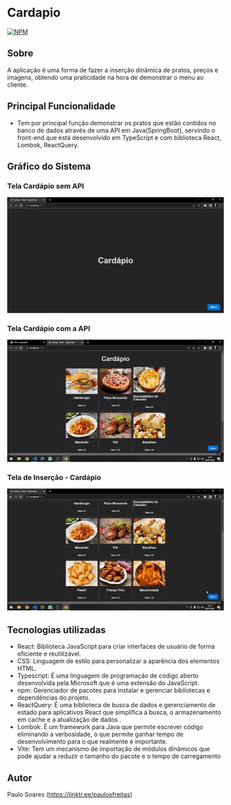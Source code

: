 # Cardapio
[![NPM](https://img.shields.io/npm/l/react)](https://github.com/JoaoCarser/GitFind/blob/master/LICENSE)

## Sobre
A aplicação é uma forma de fazer a inserção dinâmica de pratos, preços e imagens, obtendo uma praticidade na hora de demonstrar o menu ao cliente.

## Principal Funcionalidade
- Tem por principal função demonstrar os pratos que estão contidos no banco de dados através de uma API em Java(SpringBoot), servindo o front-end que está desenvolvido em TypeScript e com biblioteca React, Lombok, ReactQuery.

## Gráfico do Sistema
### Tela Cardápio sem API
![Tela Cardápio](https://raw.githubusercontent.com/DevPauloS/assets/main/spring-react-prints/tela-sem-api.png)
### Tela Cardápio com a API
![Tela Cardápio](https://github.com/DevPauloS/assets/blob/main/spring-react-prints/2023-07-06%2016-39-49.gif?raw=true)
### Tela de Inserção - Cardápio
![Tela Cardápio](https://github.com/DevPauloS/assets/blob/main/spring-react-prints/2023-07-06%2016-53-49.gif?raw=true)



## Tecnologias utilizadas
- React: Biblioteca JavaScript para criar interfaces de usuário de forma eficiente e reutilizável.
- CSS: Linguagem de estilo para personalizar a aparência dos elementos HTML.
- Typescript: É uma linguagem de programação de código aberto desenvolvida pela Microsoft que é uma extensão do JavaScript.
- npm: Gerenciador de pacotes para instalar e gerenciar bibliotecas e dependências do projeto.
- ReactQuery: É uma biblioteca de busca de dados e gerenciamento de estado para aplicativos React que simplifica a busca, o armazenamento em cache e a atualização de dados .
- Lombok: É um framework para Java que permite escrever código eliminando a verbosidade, o que permite ganhar tempo de desenvolvimento para o que realmente é importante.
- Vite: Tem um mecanismo de importação de módulos dinâmicos que pode ajudar a reduzir o tamanho do pacote e o tempo de carregamento

## Autor
Paulo Soares (https://linktr.ee/paulosfreitas)
